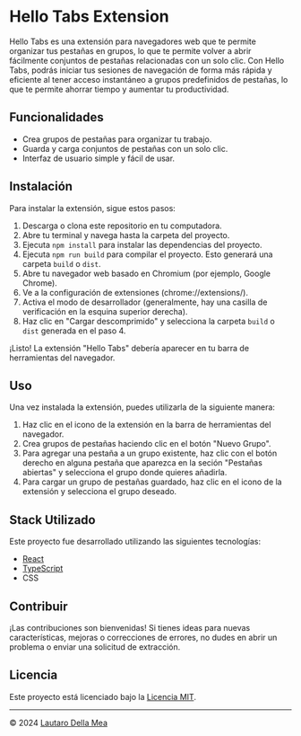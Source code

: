 # Hello Tabs Extension

Hello Tabs es una extensión para navegadores web que te permite organizar tus pestañas en grupos, lo que te permite volver a abrir fácilmente conjuntos de pestañas relacionadas con un solo clic. Con Hello Tabs, podrás iniciar tus sesiones de navegación de forma más rápida y eficiente al tener acceso instantáneo a grupos predefinidos de pestañas, lo que te permite ahorrar tiempo y aumentar tu productividad.

## Funcionalidades

- Crea grupos de pestañas para organizar tu trabajo.
- Guarda y carga conjuntos de pestañas con un solo clic.
- Interfaz de usuario simple y fácil de usar.

## Instalación

Para instalar la extensión, sigue estos pasos:

1. Descarga o clona este repositorio en tu computadora.
2. Abre tu terminal y navega hasta la carpeta del proyecto.
3. Ejecuta `npm install` para instalar las dependencias del proyecto.
4. Ejecuta `npm run build` para compilar el proyecto. Esto generará una carpeta `build` o `dist`.
5. Abre tu navegador web basado en Chromium (por ejemplo, Google Chrome).
6. Ve a la configuración de extensiones (chrome://extensions/).
7. Activa el modo de desarrollador (generalmente, hay una casilla de verificación en la esquina superior derecha).
8. Haz clic en "Cargar descomprimido" y selecciona la carpeta `build` o `dist` generada en el paso 4.

¡Listo! La extensión "Hello Tabs" debería aparecer en tu barra de herramientas del navegador.

## Uso

Una vez instalada la extensión, puedes utilizarla de la siguiente manera:

1. Haz clic en el icono de la extensión en la barra de herramientas del navegador.
2. Crea grupos de pestañas haciendo clic en el botón "Nuevo Grupo".
3. Para agregar una pestaña a un grupo existente, haz clic con el botón derecho en alguna pestaña que aparezca en la seción "Pestañas abiertas" y selecciona el grupo donde quieres añadirla.
4. Para cargar un grupo de pestañas guardado, haz clic en el icono de la extensión y selecciona el grupo deseado.

## Stack Utilizado

Este proyecto fue desarrollado utilizando las siguientes tecnologías:

- [React](https://reactjs.org/)
- [TypeScript](https://www.typescriptlang.org/)
- CSS


## Contribuir

¡Las contribuciones son bienvenidas! Si tienes ideas para nuevas características, mejoras o correcciones de errores, no dudes en abrir un problema o enviar una solicitud de extracción.

## Licencia

Este proyecto está licenciado bajo la [Licencia MIT](LICENSE).

---

© 2024 [Lautaro Della Mea](https://lautarodellamea.com.ar/)